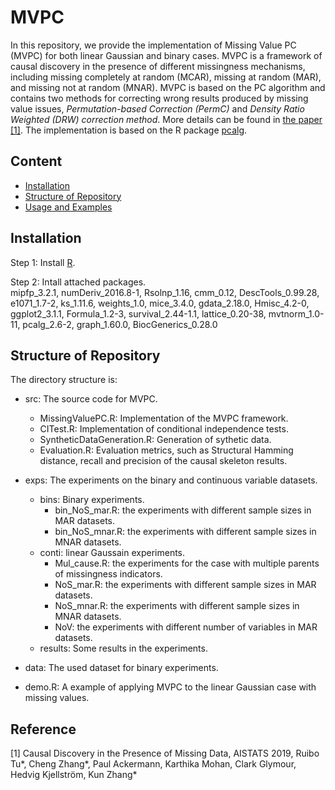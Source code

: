 # MVPC
In this repository, we provide the implementation of Missing Value PC (MVPC) for both linear Gaussian and binary cases. MVPC is a framework of causal discovery in the presence of different missingness mechanisms, including missing completely at random (MCAR), missing at random (MAR), and missing not at random (MNAR). MVPC is based on the PC algorithm and contains two methods for correcting wrong results produced by missing value issues, *Permutation-based Correction (PermC)* and *Density Ratio Weighted (DRW) correction method*. More details can be found in [the paper [1]](https://arxiv.org/abs/1807.04010). The implementation is based on the R package [pcalg](https://cran.r-project.org/web/packages/pcalg/index.html).  

## Content 

- [Installation](#Installation)
- [Structure of Repository](#structure-of-repository)
- [Usage and Examples](#usage-and-examples)

## Installation

Step 1: Install [R](https://www.r-project.org).

Step 2: Intall attached packages.  
	mipfp_3.2.1, numDeriv_2016.8-1, Rsolnp_1.16, cmm_0.12, DescTools_0.99.28, e1071_1.7-2, ks_1.11.6, weights_1.0, mice_3.4.0, gdata_2.18.0, Hmisc_4.2-0, ggplot2_3.1.1, Formula_1.2-3, survival_2.44-1.1, lattice_0.20-38, mvtnorm_1.0-11, pcalg_2.6-2, graph_1.60.0, BiocGenerics_0.28.0  

## Structure of Repository

The directory structure is:

* src: The source code for MVPC.  
	* MissingValuePC.R: Implementation of the  MVPC framework.  
	* CITest.R: Implementation of conditional independence tests.  
	* SyntheticDataGeneration.R: Generation of sythetic data.  
	* Evaluation.R: Evaluation metrics, such as Structural Hamming distance, recall and precision of the causal skeleton results.  
* exps: The experiments on the binary and continuous variable datasets.  
	* bins: Binary experiments.    
		* bin_NoS_mar.R: the experiments with different sample sizes in MAR datasets.  
		* bin_NoS_mnar.R: the experiments with different sample sizes in MNAR datasets.  	
	* conti: linear Gaussain experiments.  
		* Mul_cause.R: the experiments for the case with multiple parents of missingness indicators.  
		* NoS_mar.R: the experiments with different sample sizes in MAR datasets.  
		* NoS_mnar.R: the experiments with different sample sizes in MNAR datasets.  
		* NoV: the experiments with different number of variables in MAR datasets.  
	* results: Some results in the experiments.  
* data: The used dataset for binary experiments.

* demo.R: A example of applying MVPC to the linear Gaussian case with missing values.  

## Reference
[1] Causal Discovery in the Presence of Missing Data, AISTATS 2019, Ruibo Tu\*, Cheng Zhang\*, Paul Ackermann, Karthika Mohan, Clark Glymour, Hedvig Kjellström, Kun Zhang\*
